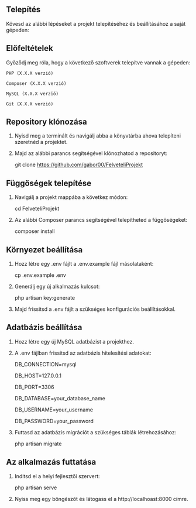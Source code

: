 ## Telepítés
Kövesd az alábbi lépéseket a projekt telepítéséhez és beállításához a saját gépeden:

## Előfeltételek
Győződj meg róla, hogy a következő szoftverek telepítve vannak a gépeden:

    PHP (X.X.X verzió)

    Composer (X.X.X verzió)

    MySQL (X.X.X verzió)
    
    Git (X.X.X verzió)

## Repository klónozása

1. Nyisd meg a terminált és navigálj abba a könyvtárba ahova telepíteni szeretnéd a projektet.

2. Majd az alábbi parancs segítségével klónozhatod a repositoryt:

    git clone https://github.com/gabor00/FelveteliProjekt

## Függöségek telepítése

1. Navigálj a projekt mappába a következ módon:
    
    cd FelveteliProjekt

2. Az alábbi Composer parancs segítségével telepítheted a függőségeket:

    composer install

## Környezet beállítása

1. Hozz létre egy .env fájlt a .env.example fájl másolataként:

    cp .env.example .env

2. Generálj egy új alkalmazás kulcsot:

    php artisan key:generate

3. Majd frissitsd a .env fájlt a szükséges konfigurációs beállításokkal.

## Adatbázis beállítása

1. Hozz létre egy új MySQL adatbázist a projekthez.

2. A .env fájlban frissitsd az adatbázis hitelesítési adatokat:

    DB_CONNECTION=mysql

    DB_HOST=127.0.0.1

    DB_PORT=3306

    DB_DATABASE=your_database_name

    DB_USERNAME=your_username

    DB_PASSWORD=your_password

3. Futtasd az adatbázis migrációt a szükséges táblák létrehozásához:

    php artisan migrate

## Az alkalmazás futtatása

1. Inditsd el a helyi fejlesztői szervert:

    php artisan serve

2. Nyiss meg egy böngészőt és látogass el a http://localhoast:8000 címre.